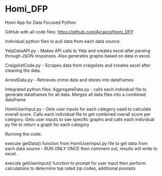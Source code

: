 # Homi_DFP
Homi App for Data Focused Python

GitHub with all code files: https://github.com/Ajcaico/Homi_DFP

Individual python files to pull data from each data source:

YelpDataAPI.py - Makes API calls to Yelp and creates excel after parsing through JSON responses. Also generates graphs based on data in excel. 

CraigslistCode.py - Scrapes data from craigslists and creates excel after cleaning the data.

ArrestData.py - Retrieves crime data and stores into dataframes




Integrated python files:
AggregateData.py - calls each individual file to generate dataframes for all data. Merges all data files into a combined dataframe

HomiUserInput.py - Gets user inputs for each category used to calculate overall score.
		   Calls each individual file to get combined overall score per category.
		   Gets user inputs to see specific graphs and calls each individual py file to return a graph for each category



Running the code:

execute getData() function from HomiUserInput.py file to get data from each data source - RUN ONLY ONCE then comment out, results will write to excel.

execute getUserInput() function to prompt for user input then perform calculations to determine top rated zip codes, additional prompts 
